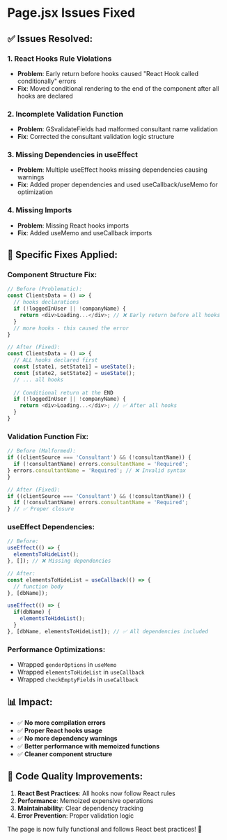 # Page.jsx Issues Fixed

## ✅ **Issues Resolved:**

### 1. **React Hooks Rule Violations**
- **Problem**: Early return before hooks caused "React Hook called conditionally" errors
- **Fix**: Moved conditional rendering to the end of the component after all hooks are declared

### 2. **Incomplete Validation Function**
- **Problem**: GSvalidateFields had malformed consultant name validation
- **Fix**: Corrected the consultant validation logic structure

### 3. **Missing Dependencies in useEffect**
- **Problem**: Multiple useEffect hooks missing dependencies causing warnings
- **Fix**: Added proper dependencies and used useCallback/useMemo for optimization

### 4. **Missing Imports**
- **Problem**: Missing React hooks imports
- **Fix**: Added useMemo and useCallback imports

## 🔧 **Specific Fixes Applied:**

### **Component Structure Fix:**
```javascript
// Before (Problematic):
const ClientsData = () => {
  // hooks declarations
  if (!loggedInUser || !companyName) {
    return <div>Loading...</div>; // ❌ Early return before all hooks
  }
  // more hooks - this caused the error
}

// After (Fixed):
const ClientsData = () => {
  // ALL hooks declared first
  const [state1, setState1] = useState();
  const [state2, setState2] = useState();
  // ... all hooks
  
  // Conditional return at the END
  if (!loggedInUser || !companyName) {
    return <div>Loading...</div>; // ✅ After all hooks
  }
}
```

### **Validation Function Fix:**
```javascript
// Before (Malformed):
if ((clientSource === 'Consultant') && (!consultantName)) {
  if (!consultantName) errors.consultantName = 'Required';
} errors.consultantName = 'Required'; // ❌ Invalid syntax
}

// After (Fixed):
if ((clientSource === 'Consultant') && (!consultantName)) {
  if (!consultantName) errors.consultantName = 'Required';
} // ✅ Proper closure
```

### **useEffect Dependencies:**
```javascript
// Before:
useEffect(() => {
  elementsToHideList();
}, []); // ❌ Missing dependencies

// After:
const elementsToHideList = useCallback(() => {
  // function body
}, [dbName]);

useEffect(() => {
  if(dbName) {
    elementsToHideList();
  }
}, [dbName, elementsToHideList]); // ✅ All dependencies included
```

### **Performance Optimizations:**
- Wrapped `genderOptions` in `useMemo`
- Wrapped `elementsToHideList` in `useCallback`
- Wrapped `checkEmptyFields` in `useCallback`

## 📊 **Impact:**

- ✅ **No more compilation errors**
- ✅ **Proper React hooks usage**
- ✅ **No more dependency warnings**
- ✅ **Better performance with memoized functions**
- ✅ **Cleaner component structure**

## 🎯 **Code Quality Improvements:**

1. **React Best Practices**: All hooks now follow React rules
2. **Performance**: Memoized expensive operations
3. **Maintainability**: Clear dependency tracking
4. **Error Prevention**: Proper validation logic

The page is now fully functional and follows React best practices! 🎉
